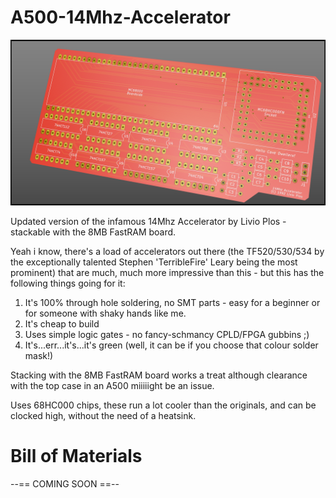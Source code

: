 # A500-14Mhz-Accelerator
![A500 14Mhz Accelerator](A500%2014Mhz%20Accelerator%20Orth1.png?raw=true "A500 14Mhz Accelerator")

Updated version of the infamous 14Mhz Accelerator by Livio Plos - stackable with the 8MB FastRAM board. 

Yeah i know, there's a load of accelerators out there (the TF520/530/534 by the exceptionally talented Stephen 'TerribleFire' Leary being the most prominent) that are much, much more impressive than this - but this has the following things going for it:

1) It's 100% through hole soldering, no SMT parts - easy for a beginner or for someone with shaky hands like me.
2) It's cheap to build
3) Uses simple logic gates - no fancy-schmancy CPLD/FPGA gubbins ;)
4) It's...err...it's...it's green (well, it can be if you choose that colour solder mask!)

Stacking with the 8MB FastRAM board works a treat although clearance with the top case in an A500 miiiiight be an issue. 

Uses 68HC000 chips, these run a lot cooler than the originals, and can be clocked high, without the need of a heatsink.

# Bill of Materials

--== COMING SOON ==--
